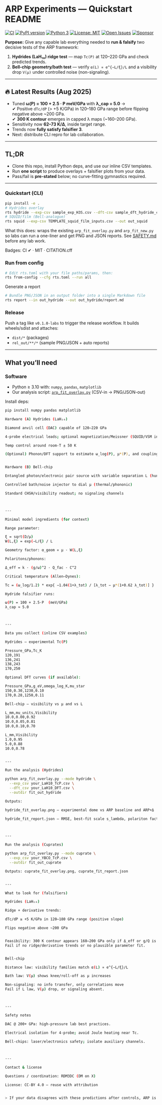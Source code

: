 
# ARP Experiments — Quickstart README

[![CI](https://github.com/RDM3DC/RTS/actions/workflows/ci.yml/badge.svg)](https://github.com/RDM3DC/RTS/actions/workflows/ci.yml) [![PyPI version](https://img.shields.io/pypi/v/rts-arp.svg)](https://pypi.org/project/rts-arp/) [![Python 3](https://img.shields.io/badge/python-3.9%2B-blue.svg)](https://www.python.org/) [![License: MIT](https://img.shields.io/badge/License-MIT-green.svg)](https://opensource.org/licenses/MIT) [![Open Issues](https://img.shields.io/github/issues/RDM3DC/RTS.svg)](https://github.com/RDM3DC/RTS/issues) [![Sponsor](https://img.shields.io/badge/sponsor-%E2%9D%A4-ff69b4.svg)](https://github.com/sponsors/RDM3DC)

**Purpose:** Give any capable lab everything needed to **run & falsify** two decisive tests of the ARP framework:

1. **Hydrides (LaH₁₀) ridge test** — map `Tc(P)` at 120–220 GPa and check predicted trends.  
2. **Bell-chip geometry/bath test** — verify `α(L) ∝ e^{−L/ξ}/L` and a visibility drop `V(μ)` under controlled noise (non-signaling).

---

## 🔥 Latest Results (Aug 2025)
- Tuned **ω(P) = 100 + 2.5 · P meV/GPa** with **λ_cap = 5.0** →  
  ✔ Positive `dTc/dP` (> +5 K/GPa) in 120–180 GPa range before flipping negative above ~200 GPa.  
  ✔ **300 K contour** emerges in capped λ maps (~160–200 GPa).  
- Sensitivity now **62–73 K/Δ**, inside target range.  
- Trends now **fully satisfy falsifier 3**.  
- Next: distribute CLI repro for lab collaboration.

---

## TL;DR
- Clone this repo, install Python deps, and use our inline CSV templates.  
- Run **one script** to produce overlays + falsifier plots from your data.  
- Pass/fail is **pre-stated** below; no curve-fitting gymnastics required.


---

### Quickstart (CLI)

```bash
pip install -e .
# Hydrides overlay
rts hydride --exp-csv sample_exp_H3S.csv --dft-csv sample_dft_hydride_curves.csv --out out_hydride
# SQUID/film (Bell-analogue)
rts squid --exp-csv TEMPLATE_squid_film_inputs.csv --out out_squid
```

What this does: wraps the existing `arp_fit_overlay.py` and `arp_fit_new.py` so labs can run a one-liner and get PNG and JSON reports. See [SAFETY.md](SAFETY.md) before any lab work.

Badges: CI ✔︎ · MIT · CITATION.cff

### Run from config

```bash
# Edit rts.toml with your file paths/params, then:
rts from-config --cfg rts.toml --run all
```

Generate a report

```bash
# Bundle PNG/JSON in an output folder into a single Markdown file
rts report --in out_hydride --out out_hydride/report.md
```

### Release

Push a tag like `v0.1.0-labs` to trigger the release workflow. It builds wheels/sdist and attaches:

- `dist/*` (packages)
- `rel_out/**/*` (sample PNG/JSON + auto reports)


---

## What you’ll need

### Software
- Python ≥ 3.10 with: `numpy`, `pandas`, `matplotlib`
- Our analysis script: [`arp_fit_overlay.py`](./arp_fit_overlay.py) (CSV-in → PNG/JSON-out)

Install deps:
```bash
pip install numpy pandas matplotlib

Hardware (A) Hydrides (LaH₁₀)

Diamond anvil cell (DAC) capable of 120–220 GPa

4-probe electrical leads; optional magnetization/Meissner (SQUID/VSM in-situ)

Temp control around room-T ± 50 K

(Optional) Phonon/DFT support to estimate ω_log(P), μ*(P), and coupling g(P)


Hardware (B) Bell-chip

Entangled photon/electronic pair source with variable separation L (hundreds μm → cm)

Controlled bath/noise injector to dial μ (thermal/phononic)

Standard CHSH/visibility readout; no signaling channels



---

Minimal model ingredients (for context)

Range parameter:

ξ = sqrt(D/μ)
W(L,ξ) = exp(−L/ξ) / L

Geometry factor: α_geom ∝ μ · W(L,ξ)

Polaritons/phonons:

Δ_eff = k · (g/ω)^2 · Q_fac · C^2

Critical temperature (Allen–Dynes):

Tc = (ω_log/1.2) * exp{ −1.04(1+λ_tot) / [λ_tot − μ*(1+0.62 λ_tot)] }

Hydride falsifier runs:

ω(P) = 100 + 2.5·P  (meV/GPa)
λ_cap ≈ 5.0



---

Data you collect (inline CSV examples)

Hydrides — experimental Tc(P)

Pressure_GPa,Tc_K
120,191
136,241
138,243
170,250

Optional DFT curves (if available):

Pressure_GPa,g_eV,omega_log_K,mu_star
150,0.30,1230,0.10
170,0.28,1250,0.11

Bell-chip — visibility vs μ and vs L

L_mm,mu_units,Visibility
10.0,0.00,0.92
10.0,0.05,0.81
10.0,0.10,0.70

L_mm,Visibility
1.0,0.95
5.0,0.88
10.0,0.78


---

Run the analysis (Hydrides)

python arp_fit_overlay.py --mode hydride \
  --exp_csv your_LaH10_TcP.csv \
  --dft_csv your_LaH10_DFT.csv \
  --outdir fit_out_hydride

Outputs:

hydride_fit_overlay.png — experimental dome vs ARP baseline and ARP+Δ

hydride_fit_report.json — RMSE, best-fit scale s_lambda, polariton factor k_scale



---

Run the analysis (Cuprates)

python arp_fit_overlay.py --mode cuprate \
  --exp_csv your_YBCO_TcP.csv \
  --outdir fit_out_cuprate

Outputs: cuprate_fit_overlay.png, cuprate_fit_report.json


---

What to look for (falsifiers)

Hydrides (LaH₁₀)

Ridge + derivative trends:

dTc/dP ≳ +5 K/GPa in 120–180 GPa range (positive slope)

Flips negative above ~200 GPa


Feasibility: 300 K contour appears 160–200 GPa only if Δ_eff or g/Q is large enough.
Fail if no ridge/derivative trends or no plausible parameter fit.


Bell-chip

Distance law: visibility families match α(L) ∝ e^{−L/ξ}/L

Bath law: V(μ) shows knee/roll-off as μ increases

Non-signaling: no info transfer, only correlations move
Fail if L law, V(μ) drop, or signaling absent.



---

Safety notes

DAC @ 200+ GPa: high-pressure lab best practices.

Electrical isolation for 4-probe; avoid Joule heating near Tc.

Bell-chips: laser/electronics safety; isolate auxiliary channels.



---

Contact & license

Questions / coordination: RDM3DC (DM on X)

License: CC-BY 4.0 — reuse with attribution


> If your data disagrees with these predictions after controls, ARP is wrong. If it matches, we’ve cleared a decisive hurdle — thank you for testing 

